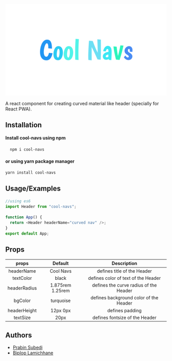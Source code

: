 ![Logo](./logo.png)

A react component for creating curved material like header (specially for React PWA).

## Installation

#### Install cool-navs using npm

```bash
  npm i cool-navs
```

#### or using yarn package manager

```bash
yarn install cool-navs
```

## Usage/Examples

```javascript
//using es6
import Header from "cool-navs";

function App() {
  return <Header headerName="curved nav" />;
}
export default App;
```

## Props

|    props     |     Default      |              Description               |
| :----------: | :--------------: | :------------------------------------: |
|  headerName  |    Cool Navs     |      defines title of the Header       |
|  textColor   |      black       |  defines color of text of the Header   |
| headerRadius | 1.875rem 1.25rem | defines the curve radius of the Header |
|   bgColor    |    turquoise     | defines background color of the Header |
| headerHeight |     12px 0px     |            defines padding             |
|   textSize   |       20px       |     defines fontsize of the Header     |

## Authors

- [Prabin Subedi](https://www.github.com/prabincankod)
- [Biplop Lamichhane](https://www.github.com/Biplop-Lamichhane)
